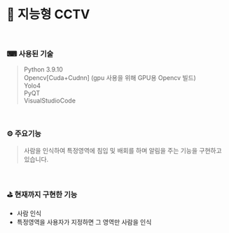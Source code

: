 # 📸 지능형 CCTV
<br>

### ⌨ 사용된 기술
>Python 3.9.10<br>
Opencv[Cuda+Cudnn] (gpu 사용을 위해 GPU용 Opencv 빌드)<br>
Yolo4<br>
PyQT<br>
VisualStudioCode<br>
<br>

### ⚙ 주요기능
> 사람을 인식하여 특정영역에 침입 및 배회를 하며 알림을 주는 기능을 구현하고 있습니다.
<br>

### ⛳ 현재까지 구현한 기능
- 사람 인식
- 특정영역을 사용자가 지정하면 그 영역만 사람을 인식
